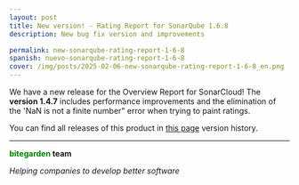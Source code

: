 ```yaml
---
layout: post
title: New version! - Rating Report for SonarQube 1.6.8
description: New bug fix version and improvements

permalink: new-sonarqube-rating-report-1-6-8
spanish: nuevo-sonarqube-rating-report-1-6-8
cover: /img/posts/2025-02-06-new-sonarqube-rating-report-1-6-8_en.png
---
```


We have a new release for the Overview Report for SonarCloud! The **version 1.4.7** includes performance improvements and the elimination of the 'NaN is not a finite number" error when trying to paint ratings. 

You can find all releases of this product in [this page](/sonarqube-rating-versions) version history. 

---
**<span style="color: green">bitegarden</span> team**

_Helping companies to develop better software_
